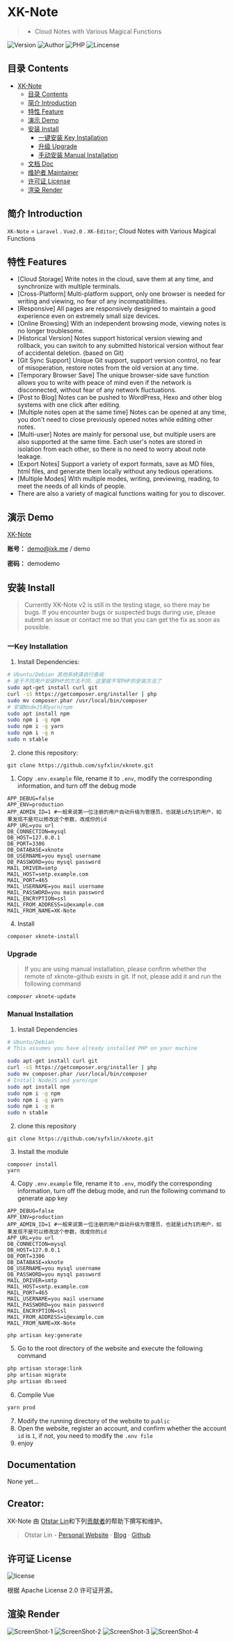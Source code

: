 # XK-Note

> - Cloud Notes with Various Magical Functions

![Version](https://img.shields.io/github/release/syfxlin/xknote.svg?label=Version&style=flat-square) ![Author](https://img.shields.io/badge/Author-Otstar%20Lin-blue.svg?style=flat-square) ![PHP](https://img.shields.io/badge/php-7.0%2B-green.svg?style=flat-square) ![Lincense](https://img.shields.io/github/license/syfxlin/xknote.svg?style=flat-square)

## 目录 Contents

- [XK-Note](#xk-note)
  - [目录 Contents](#%e7%9b%ae%e5%bd%95-contents)
  - [简介 Introduction](#%e7%ae%80%e4%bb%8b-introduction)
  - [特性 Feature](#%e7%89%b9%e6%80%a7-feature)
  - [演示 Demo](#%e6%bc%94%e7%a4%ba-demo)
  - [安装 Install](#%e5%ae%89%e8%a3%85-install)
    - [一键安装 Key Installation](#%e4%b8%80%e9%94%ae%e5%ae%89%e8%a3%85)
    - [升级 Upgrade](#%e5%8d%87%e7%ba%a7)
    - [手动安装 Manual Installation](#%e6%89%8b%e5%8a%a8%e5%ae%89%e8%a3%85)
  - [文档 Doc](#%e6%96%87%e6%a1%a3-doc)
  - [维护者 Maintainer](#%e7%bb%b4%e6%8a%a4%e8%80%85-maintainer)
  - [许可证 License](#%e8%ae%b8%e5%8f%af%e8%af%81-license)
  - [渲染 Render](#%e6%b8%b2%e6%9f%93-render)

## 简介 Introduction

`XK-Note` = `Laravel` . `Vue2.0` . `XK-Editor`;
Cloud Notes with Various Magical Functions

## 特性 Features

- [Cloud Storage] Write notes in the cloud, save them at any time, and synchronize with multiple terminals.
- [Cross-Platform] Multi-platform support, only one browser is needed for writing and viewing, no fear of any incompatibilities.
- [Responsive] All pages are responsively designed to maintain a good experience even on extremely small size devices.
- [Online Browsing] With an independent browsing mode, viewing notes is no longer troublesome.
- [Historical Version] Notes support historical version viewing and rollback, you can switch to any submitted historical version without fear of accidental deletion. (based on Git)
- [Git Sync Support] Unique Git support, support version control, no fear of misoperation, restore notes from the old version at any time.
- [Temporary Browser Save] The unique browser-side save function allows you to write with peace of mind even if the network is disconnected, without fear of any network fluctuations.
- [Post to Blog] Notes can be pushed to WordPress, Hexo and other blog systems with one click after editing.
- [Multiple notes open at the same time] Notes can be opened at any time, you don't need to close previously opened notes while editing other notes.
- [Multi-user] Notes are mainly for personal use, but multiple users are also supported at the same time. Each user's notes are stored in isolation from each other, so there is no need to worry about note leakage.
- [Export Notes] Support a variety of export formats, save as MD files, html files, and generate them locally without any tedious operations.
- [Multiple Modes] With multiple modes, writing, previewing, reading, to meet the needs of all kinds of people.
- There are also a variety of magical functions waiting for you to discover.

## 演示 Demo
[XK-Note](https://note.ixk.me)

**账号：** demo@ixk.me / demo

**密码：** demodemo

## 安装 Install

> Currently XK-Note v2 is still in the testing stage, so there may be bugs. If you encounter bugs or suspected bugs during use, please submit an issue or contact me so that you can get the fix as soon as possible.

### 一Key Installation

1. Install Dependencies:
```bash
# Ubuntu/Debian 其他系统请自行查阅
# 鉴于不同用户安装PHP的方法不同，这里就不写PHP的安装方法了
sudo apt-get install curl git
curl -sS https://getcomposer.org/installer | php
sudo mv composer.phar /usr/local/bin/composer
# 安装NodeJS和yarn/npm
sudo apt install npm
sudo npm i -g npm
sudo npm i -g yarn
sudo npm i -g n
sudo n stable
```
2. clone this repository:
```
git clone https://github.com/syfxlin/xknote.git
```
1. Copy `.env.example` file, rename it to `.env`, modify the corresponding information, and turn off the debug mode
```
APP_DEBUG=false
APP_ENV=production
APP_ADMIN_ID=1 #一般来说第一位注册的用户自动升级为管理员，也就是id为1的用户，如果发现不是可以修改这个参数，改成你的id
APP_URL=you url
DB_CONNECTION=mysql
DB_HOST=127.0.0.1
DB_PORT=3306
DB_DATABASE=xknote
DB_USERNAME=you mysql username
DB_PASSWORD=you mysql password
MAIL_DRIVER=smtp
MAIL_HOST=smtp.example.com
MAIL_PORT=465
MAIL_USERNAME=you mail username
MAIL_PASSWORD=you main password
MAIL_ENCRYPTION=ssl
MAIL_FROM_ADDRESS=i@example.com
MAIL_FROM_NAME=XK-Note
```
4. Install
```
composer xknote-install
```

### Upgrade

> If you are using manual installation, please confirm whether the remote of xknote-github exists in git. 
> If not, please add it and run the following command

```
composer xknote-update
```

### Manual Installation

1. Install Dependencies
```bash
# Ubuntu/Debian 
# This assumes you have already installed PHP on your machine

sudo apt-get install curl git
curl -sS https://getcomposer.org/installer | php
sudo mv composer.phar /usr/local/bin/composer
# Install NodeJS and yarn/npm
sudo apt install npm
sudo npm i -g npm
sudo npm i -g yarn
sudo npm i -g n
sudo n stable
```
2. clone this repository
```
git clone https://github.com/syfxlin/xknote.git
```
3. Install the module
```
composer install
yarn
```
4. Copy `.env.example` file, rename it to `.env`, modify the corresponding information, turn off the debug mode, and run the following command to generate app key
```
APP_DEBUG=false
APP_ENV=production
APP_ADMIN_ID=1 #一般来说第一位注册的用户自动升级为管理员，也就是id为1的用户，如果发现不是可以修改这个参数，改成你的id
APP_URL=you url
DB_CONNECTION=mysql
DB_HOST=127.0.0.1
DB_PORT=3306
DB_DATABASE=xknote
DB_USERNAME=you mysql username
DB_PASSWORD=you mysql password
MAIL_DRIVER=smtp
MAIL_HOST=smtp.example.com
MAIL_PORT=465
MAIL_USERNAME=you mail username
MAIL_PASSWORD=you main password
MAIL_ENCRYPTION=ssl
MAIL_FROM_ADDRESS=i@example.com
MAIL_FROM_NAME=XK-Note
```
```
php artisan key:generate
```
5. Go to the root directory of the website and execute the following command
```bash
php artisan storage:link
php artisan migrate
php artisan db:seed
```
6. Compile Vue
```bash
yarn prod
```
7. Modify the running directory of the website to `public`
8. Open the website, register an account, and confirm whether the account `id` is `1`, if not, you need to modify the `.env file`
9. enjoy

## Documentation

None yet...

## Creator: 

XK-Note 由 [Otstar Lin](https://ixk.me/)和下列[贡献者](https://github.com/syfxlin/xknote/graphs/contributors)的帮助下撰写和维护。

> Otstar Lin - [Personal Website](https://ixk.me/) · [Blog](https://blog.ixk.me/) · [Github](https://github.com/syfxlin)

## 许可证 License

![license](https://img.shields.io/github/license/syfxlin/xknote.svg?style=flat-square)

根据 Apache License 2.0 许可证开源。

## 渲染 Render

![ScreenShot-1](https://raw.githubusercontent.com/m8e/xknote/master/screenshot-1.png)
![ScreenShot-2](https://raw.githubusercontent.com/m8e/xknote/master/screenshot-2.png)
![ScreenShot-3](https://raw.githubusercontent.com/m8e/xknote/master/screenshot-3.png)
![ScreenShot-4](https://raw.githubusercontent.com/m8e/xknote/master/screenshot-4.png)
